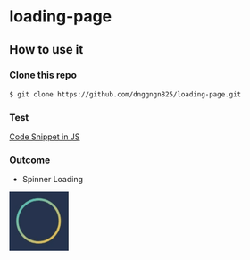 # loading-page

## How to use it
### Clone this repo

```bash
$ git clone https://github.com/dnggngn825/loading-page.git
```

### Test

[Code Snippet in JS](/spinner-loading/image/jsfile.png)

### Outcome
- Spinner Loading


![Spinner Loading](/spinner-loading/image/outcome.gif)
